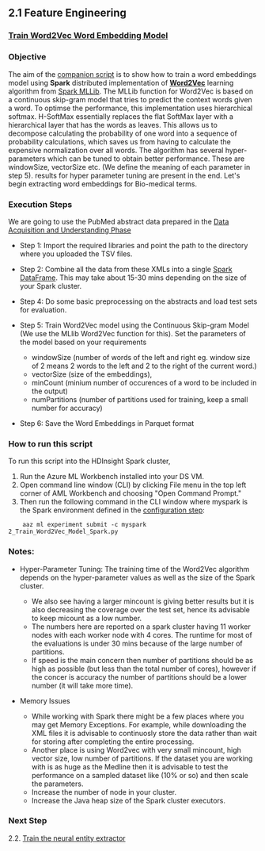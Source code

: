 ## 2.1 Feature Engineering
### [Train Word2Vec Word Embedding Model](2_Train_Word2Vec_Model_Spark.py)

### Objective

The aim of the [companion script](2_Train_Word2Vec_Model_Spark.py) is to show how to train a word embeddings model using **Spark** distributed implementation of **[Word2Vec](https://arxiv.org/pdf/1301.3781.pdf)** learning algorithm from [Spark MLLib](https://spark.apache.org/docs/latest/mllib-feature-extraction.html#word2vec). The MLLib function for Word2Vec is based on a continuous skip-gram model that tries to predict the context words given a word. To optimse the performance, this implementation uses hierarchical softmax. H-SoftMax essentially replaces the flat SoftMax layer with a hierarchical layer that has the words as leaves. This allows us to decompose calculating the probability of one word into a sequence of probability calculations, which saves us from having to calculate the expensive normalization over all words. The algorithm has several hyper-parameters which can be tuned to obtain better performance. These are windowSize, vectorSize etc. (We define the meaning of each parameter in step 5). results for hyper parameter tuning are present in the end. Let's begin extracting word embeddings for Bio-medical terms.

### Execution Steps 
We are going to use the PubMed abstract data prepared in the [Data Acquisition and Understanding Phase](../../01_data_acquisition_and_understanding/1_Download_and_Parse_XML_Spark.py)

* Step 1: Import the required libraries and point the path to the directory where you uploaded the TSV files.

* Step 2: Combine all the data from these XMLs into a single [Spark DataFrame](https://spark.apache.org/docs/latest/sql-programming-guide.html). This may take about 15-30 mins depending on the size of your Spark cluster.

* Step 4: Do some basic preprocessing on the abstracts and load test sets for evaluation. 

* Step 5: Train Word2Vec model using the Continuous Skip-gram Model (We use the MLlib Word2Vec function for this). Set the parameters of the model based on your requirements 

    * windowSize (number of words of the left and right eg. window size of 2 means 2 words to the left and 2 to the right of the current word.) 
    * vectorSize (size of the embeddings),
    * minCount (minium number of occurences of a word to be included in the output)
    * numPartitions (number of partitions used for training, keep a small number for accuracy)

- Step 6: Save the Word Embeddings in Parquet format

### How to run this script

To run this script into the HDInsight Spark cluster, 
1. Run the Azure ML Workbench installed into your DS VM.
2. Open command line window (CLI) by clicking File menu in the top left corner of AML Workbench and choosing "Open Command Prompt." 
3. Then run the following command in the CLI window where myspark is the Spark environment defined in the [configuration step](../../ReadMe.md):
```
    aaz ml experiment submit -c myspark 2_Train_Word2Vec_Model_Spark.py   
```
    
### Notes:

- Hyper-Parameter Tuning: The training time of the Word2Vec algorithm depends on the hyper-parameter values as well as the size of the Spark cluster.
    *  We also see having a larger mincount is giving better results but it is also decreasing the coverage over the test set, hence its advisable to keep micount as a low number.
    * The numbers here are reported on a spark cluster having 11 worker nodes with each worker node with 4 cores. The runtime for most of the evaluations is under 30 mins because of the large number of partitions. 
    * If speed is the main concern then number of partitions should be as high as possible (but less than the total number of cores), however if the concer is accuracy the number of partitions should be a lower number (it will take more time).

- Memory Issues

     * While working with Spark there might be a few places where you may get Memory Exceptions. For example, while downloading the XML files it is advisable to continuosly store the data rather than wait for storing after completing the entire processing. 
     * Another place is using Word2vec with very small mincount, high vector size, low number of partitions. If the dataset you are working with is as huge as the Medline then it is advisable to test the performance on a sampled dataset like (10% or so) and then scale the parameters.
     * Increase the number of node in your cluster.
     * Increase the Java heap size of the Spark cluster executors.  

### Next Step
 2.2. [Train the neural entity extractor](./code/02_modeling/02_model_creation/ReadMe.md)
